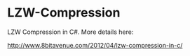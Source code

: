 # LZW-Compression
LZW Compression in C#. More details here:

http://www.8bitavenue.com/2012/04/lzw-compression-in-c/

